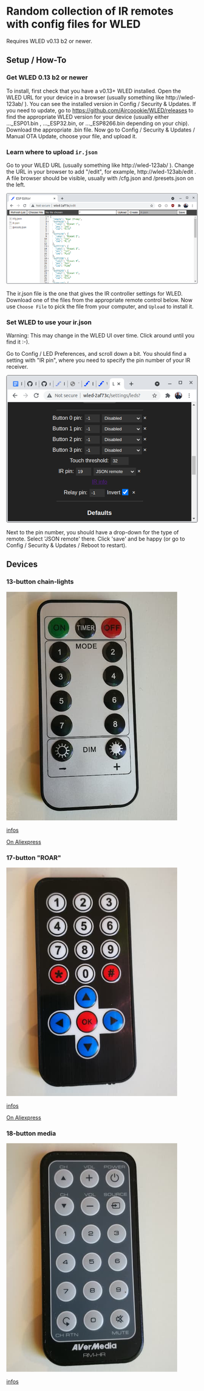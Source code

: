 # Random collection of IR remotes with config files for WLED

Requires WLED v0.13 b2 or newer.

## Setup / How-To

### Get WLED 0.13 b2 or newer

To install, first check that you have a v0.13+ WLED installed.
Open the WLED URL for your device in a browser (usually something like http://wled-123ab/ ).
You can see the installed version in Config / Security & Updates.
If you need to update, go to https://github.com/Aircoookie/WLED/releases to find the appropriate WLED version for your device (usually either ..._ESP01.bin , ..._ESP32.bin, or ..._ESP8266.bin depending on your chip). 
Download the appropriate .bin file.
Now go to Config / Security & Updates / Manual OTA Update, choose your file, and upload it.

### Learn where to upload `ir.json`

Go to your WLED URL (usually something like http://wled-123ab/ ).
Change the URL in your browser to add "/edit", for example, http://wled-123ab/edit .
A file browser should be visible, usually with /cfg.json and /presets.json on the left.

![](wled-file-editor.png)

The ir.json file is the one that gives the IR controller settings for WLED. 
Download one of the files from the appropriate remote control below. 
Now use `Choose File` to pick the file from your computer, and `Upload` to install it. 

### Set WLED to use your ir.json

Warning: This may change in the WLED UI over time. 
Click around until you find it :-). 

Go to Config / LED Preferences, and scroll down a bit. 
You should find a setting with "IR pin", where you need to specify the pin number of your IR receiver. 

![](ir-json-setting.png)

Next to the pin number, you should have a drop-down for the type of remote.
Select 'JSON remote' there.
Click 'save' and be happy (or go to Config / Security & Updates / Reboot to restart).

## Devices

### 13-button chain-lights

![](13b-1/preview.jpg)

[infos](13b-1/)

[On Aliexpress](https://s.click.aliexpress.com/e/_9gupoe)

### 17-button "ROAR" 

![](17b-1/preview.jpg)

[infos](17b-1/)

[On Aliexpress](https://s.click.aliexpress.com/e/_AUo2ua)

### 18-button media

![](18b-1/preview.jpg)

[infos](18b-1/)
